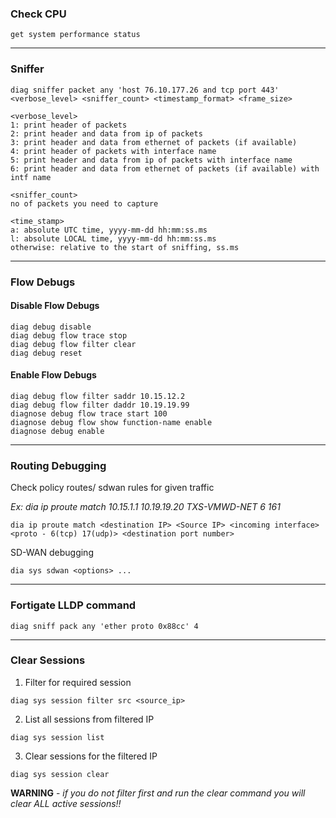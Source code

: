 ### Check CPU
```
get system performance status
```
---


### **Sniffer**
```
diag sniffer packet any 'host 76.10.177.26 and tcp port 443' <verbose_level> <sniffer_count> <timestamp_format> <frame_size> 
```
``` 
<verbose_level>    
1: print header of packets
2: print header and data from ip of packets
3: print header and data from ethernet of packets (if available)
4: print header of packets with interface name
5: print header and data from ip of packets with interface name
6: print header and data from ethernet of packets (if available) with intf name

<sniffer_count>
no of packets you need to capture

<time_stamp>
a: absolute UTC time, yyyy-mm-dd hh:mm:ss.ms
l: absolute LOCAL time, yyyy-mm-dd hh:mm:ss.ms
otherwise: relative to the start of sniffing, ss.ms
```
---


### **Flow Debugs**
#### Disable Flow Debugs
```
diag debug disable
diag debug flow trace stop
diag debug flow filter clear
diag debug reset
```
#### Enable Flow Debugs
```
diag debug flow filter saddr 10.15.12.2
diag debug flow filter daddr 10.19.19.99
diagnose debug flow trace start 100
diagnose debug flow show function-name enable
diagnose debug enable
```
---


### Routing Debugging
Check policy routes/ sdwan rules for given traffic

*Ex: dia ip proute match 10.15.1.1 10.19.19.20 TXS-VMWD-NET 6 161*
```
dia ip proute match <destination IP> <Source IP> <incoming interface> <proto - 6(tcp) 17(udp)> <destination port number>
```

SD-WAN debugging
```
dia sys sdwan <options> ...
```
---


### Fortigate LLDP command
```
diag sniff pack any 'ether proto 0x88cc' 4
```
---


### Clear Sessions
1. Filter for required session
```
diag sys session filter src <source_ip>
```
2. List all sessions from filtered IP
```
diag sys session list
```
3. Clear sessions for the filtered IP
```
diag sys session clear
```

**WARNING** - *if you do not filter first and run the clear command you will clear ALL active sessions!!*

